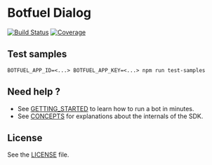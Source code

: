 # Botfuel Dialog

[![Build Status](https://travis-ci.com/Botfuel/botfuel-dialog.svg?token=DzdpA2xzqKcvBPt7ExGD&branch=master)](https://travis-ci.com/Botfuel/botfuel-dialog)
[![Coverage](https://codecov.io/gh/Botfuel/botfuel-dialog/branch/master/graph/badge.svg)](https://codecov.io/gh/Botfuel/botfuel-dialog)

## Test samples

```
BOTFUEL_APP_ID=<...> BOTFUEL_APP_KEY=<...> npm run test-samples
```

## Need help ?

- See [GETTING_STARTED](GETTING_STARTED.md) to learn how to run a bot in minutes.
- See [CONCEPTS](CONCEPTS.md) for explanations about the internals of the SDK.

## License

See the [LICENSE](LICENSE.md) file.
